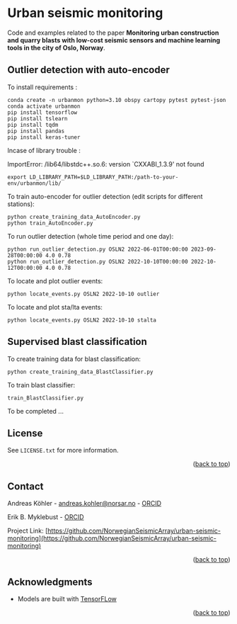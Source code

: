 <a name="readme-top"></a>

# Urban seismic monitoring

Code and examples related to the paper **Monitoring urban construction and quarry blasts with low-cost seismic sensors and machine learning tools in the city of Oslo, Norway**.

## Outlier detection with auto-encoder

To install requirements :
```
conda create -n urbanmon python=3.10 obspy cartopy pytest pytest-json
conda activate urbanmon
pip install tensorflow
pip install tslearn
pip install tqdm
pip install pandas
pip install keras-tuner
```

Incase of library trouble :

ImportError: /lib64/libstdc++.so.6: version `CXXABI_1.3.9' not found
```
export LD_LIBRARY_PATH=$LD_LIBRARY_PATH:/path-to-your-env/urbanmon/lib/
```

To train auto-encoder for outlier detection (edit scripts for different stations):
```
python create_training_data_AutoEncoder.py
python train_AutoEncoder.py 
```

To run outlier detection (whole time period and one day):
```
python run_outlier_detection.py OSLN2 2022-06-01T00:00:00 2023-09-28T00:00:00 4.0 0.78
python run_outlier_detection.py OSLN2 2022-10-10T00:00:00 2022-10-12T00:00:00 4.0 0.78
```

To locate and plot outlier events:
```
python locate_events.py OSLN2 2022-10-10 outlier
```

To locate and plot sta/lta events:
```
python locate_events.py OSLN2 2022-10-10 stalta
```

## Supervised blast classification


To create training data for blast classification:
```
python create_training_data_BlastClassifier.py
```

To train blast classifier:
```
train_BlastClassifier.py
```

To be completed ...


## License

See `LICENSE.txt` for more information.

<p align="right">(<a href="#readme-top">back to top</a>)</p>


<!-- CONTACT -->
## Contact

Andreas Köhler - andreas.kohler@norsar.no - [ORCID](https://orcid.org/0000-0002-1060-7637)

Erik B. Myklebust - [ORCID](https://orcid.org/0000-0002-3056-2544)


Project Link: [https://github.com/NorwegianSeismicArray/urban-seismic-monitoring](https://github.com/NorwegianSeismicArray/urban-seismic-monitoring)

<p align="right">(<a href="#readme-top">back to top</a>)</p>


<!-- ACKNOWLEDGMENTS -->
## Acknowledgments

* Models are built with [TensorFLow](https://www.tensorflow.org/)

<p align="right">(<a href="#readme-top">back to top</a>)</p>

